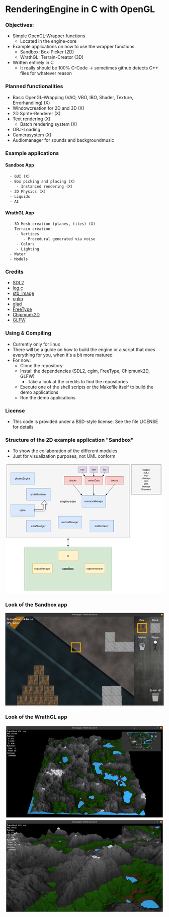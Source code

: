 # RenderingEngine in C with OpenGL

### Objectives:
   - Simple OpenGL-Wrapper functions
      - Located in the engine-core
   - Example applications on how to use the wrapper functions       
      - Sandbox: Box-Picker (2D)
      - WrathGL: Terrain-Creator (3D)  
   - Written entirely in C
      - It really should be 100% C-Code -> sometimes github detects C++ files for whatever reason

### Planned functionalities
   - Basic OpenGL-Wrapping (VAO, VBO, IBO, Shader, Texture, Errorhandling)  (X)  
   - Windowcreation for 2D and 3D (X)
   - 2D Sprite-Renderer (X)
   - Text rendering (X)
      - Batch rendering system (X)
   - OBJ-Loading
   - Camerasystem (X)
   - Audiomanager for sounds and backgroundmusic        

### Example applications   
   #### Sandbox App
      - GUI (X)
      - Box picking and placing (X)
         - Instanced rendering (X)
      - 2D Physics (X)
      - Liquids   
      - AI
   #### WrathGL App            
      - 3D Mesh creation (planes, tiles) (X)
      - Terrain creation
         - Vertices
            - Procedural generated via noise
         - Colors
         - Lighting
      - Water
      - Models

### Credits
   - [SDL2](https://www.libsdl.org/index.php)
   - [log.c](https://github.com/rxi/log.c)
   - [stb_image](https://github.com/nothings/stb/blob/master/stb_image.h)
   - [cglm](https://github.com/recp/cglm)
   - [glad](https://github.com/Dav1dde/glad)
   - [FreeType](https://freetype.org/index.html)
   - [Chipmunk2D](https://github.com/slembcke/Chipmunk2D)
   - [GLFW](https://github.com/glfw/glfw) 

### Using & Compiling
   - Currently only for linux
   - There will be a guide on how to build the engine or a script that does everything for you, when it's a bit more matured
   - For now:   
      - Clone the repository
      - Install the dependencies (SDL2, cglm, FreeType, Chipmunk2D, GLFW) 
         - Take a look at the credits to find the repositories
      - Execute one of the shell scripts or the Makefile itself to build the demo applications
      - Run the demo applications  

### License
   - This code is provided under a BSD-style license. See the file LICENSE for details

### Structure of the 2D example application "Sandbox"
   - To show the collaboration of the different modules
   - Just for visualization purposes, not UML conform    

   ![Application structure](Structure_001.png)

### Look of the Sandbox app
   ![Sandboxlevel](Screenshot_SB_006.png)

### Look of the WrathGL app
   ![WrathGL_far](Screenshot_WR_006_far.png)
   ![WrathGL_close](Screenshot_WR_006_close.png)